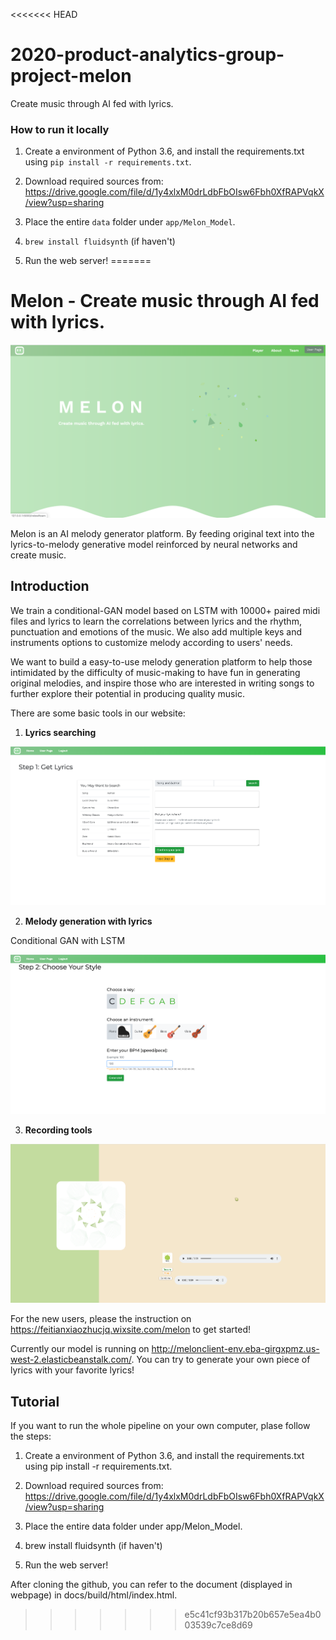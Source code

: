 <<<<<<< HEAD
# 2020-product-analytics-group-project-melon
Create music through AI fed with lyrics.


### How to run it locally

1. Create a environment of Python 3.6, and install the requirements.txt using `pip install -r requirements.txt`.

2. Download required sources from: https://drive.google.com/file/d/1y4xlxM0drLdbFbOIsw6Fbh0XfRAPVqkX/view?usp=sharing

3. Place the entire `data` folder under `app/Melon_Model`.

4. `brew install fluidsynth` (if haven't)

5. Run the web server!
=======
# Melon - Create music through AI fed with lyrics.

![](images/main.png)

Melon is an AI melody generator platform. By feeding  original text into the lyrics-to-melody generative model reinforced by neural networks and create music.

## Introduction

We train a conditional-GAN model based on LSTM with 10000+ paired midi files and lyrics to learn the correlations between lyrics and the rhythm, punctuation and emotions of the music. We also add multiple keys and instruments options to customize melody according to users' needs.

We want to build a easy-to-use melody generation platform to help those intimidated by the difficulty of music-making to have fun in generating original melodies, and inspire those who are interested in writing songs to further explore their potential in producing quality music.

There are some basic tools in our website:

1.  __Lyrics searching__

![](images/lyrics.png)

2.  __Melody generation with lyrics__

Conditional GAN with LSTM

![](images/melody.png)

3.  __Recording tools__

![](images/record.png)

For the new users, please the instruction on https://feitianxiaozhucjq.wixsite.com/melon to get started!

Currently our model is running on http://melonclient-env.eba-girgxpmz.us-west-2.elasticbeanstalk.com/. You can try to generate your own piece of lyrics with your favorite lyrics!

## Tutorial

If you want to run the whole pipeline on your own computer, plase follow the steps:

1. Create a environment of Python 3.6, and install the requirements.txt using pip install -r requirements.txt.

2. Download required sources from: https://drive.google.com/file/d/1y4xlxM0drLdbFbOIsw6Fbh0XfRAPVqkX/view?usp=sharing

3. Place the entire data folder under app/Melon_Model.

4. brew install fluidsynth (if haven't)

5. Run the web server!

After cloning the github, you can refer to the document (displayed in webpage) in docs/build/html/index.html.
>>>>>>> e5c41cf93b317b20b657e5ea4b003539c7ce8d69
